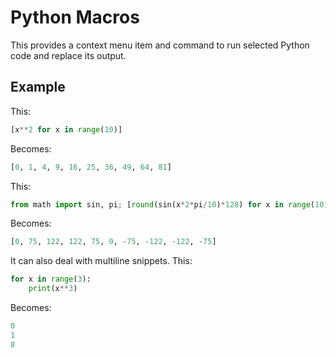 # Python Macros

This provides a context menu item and command to run selected Python code and replace its output.

## Example

This:
```python
[x**2 for x in range(10)]
```

Becomes: 
```python
[0, 1, 4, 9, 16, 25, 36, 49, 64, 81]
```

This:
```python
from math import sin, pi; [round(sin(x*2*pi/10)*128) for x in range(10)]
```

Becomes: 
```python
[0, 75, 122, 122, 75, 0, -75, -122, -122, -75]
```

It can also deal with multiline snippets. This:
```python
for x in range(3):
    print(x**3)
```

Becomes:
```python
0
1
8
```
